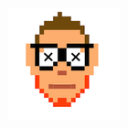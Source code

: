 [//]: # (agregar la historia, para ir a: )

![](bitecito_dead.png)

[//]: # (inventar uno)
[//]: # (inventar otro)
[//]: # (alguno otro de tu preferencia)

